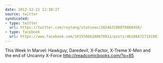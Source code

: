 ```yaml
---
date: 2012-12-22 12:30:27
source: twitter
syndicated:
- type: twitter
  url: https://twitter.com/roytang/statuses/282463106070888450/
- type: facebook
  url: https://www.facebook.com/10155666240078912/posts/461884727191967
---
```


This Week In Marvel: Hawkguy, Daredevil, X-Factor, X-Treme X-Men and the end of Uncanny X-Force http://ireadcomicbooks.com/?p=85